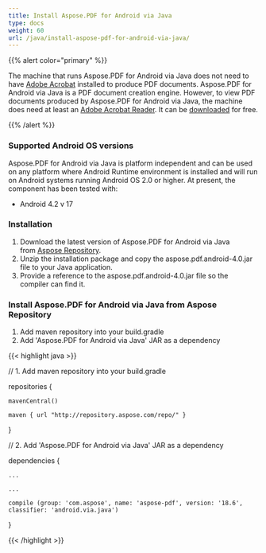 ```yaml
---
title: Install Aspose.PDF for Android via Java
type: docs
weight: 60
url: /java/install-aspose-pdf-for-android-via-java/
---
```


{{% alert color="primary" %}} 

The machine that runs Aspose.PDF for Android via Java does not need to have [Adobe Acrobat](http://www.adobe.com/products/acrobatpro/main.html) installed to produce PDF documents. Aspose.PDF for Android via Java is a PDF document creation engine. However, to view PDF documents produced by Aspose.PDF for Android via Java, the machine does need at least an [Adobe Acrobat Reader](http://www.adobe.com/products/acrobat/readermain.html). It can be [downloaded](http://www.adobe.com/products/acrobat/readermain.html) for free.

{{% /alert %}} 
### **Supported Android OS versions**
Aspose.PDF for Android via Java is platform independent and can be used on any platform where Android Runtime environment is installed and will run on Android systems running Android OS 2.0 or higher. At present, the component has been tested with:

- Android 4.2 v 17
### **Installation**
1. Download the latest version of Aspose.PDF for Android via Java from [Aspose Repository](https://repository.aspose.com/webapp/#/artifacts/browse/tree/General/repo/com/aspose/aspose-pdf-android-via-java).
1. Unzip the installation package and copy the aspose.pdf.android-4.0.jar file to your Java application.
1. Provide a reference to the aspose.pdf.android-4.0.jar file so the compiler can find it.
### **Install Aspose.PDF for Android via Java from Aspose Repository**
1. Add maven repository into your build.gradle 
1. Add 'Aspose.PDF for Android via Java' JAR as a dependency

{{< highlight java >}}

 // 1. Add maven repository into your build.gradle 

repositories {

    mavenCentral()

    maven { url "http://repository.aspose.com/repo/" }

}


// 2. Add 'Aspose.PDF for Android via Java' JAR as a dependency

dependencies {

    ...

    ...

    compile (group: 'com.aspose', name: 'aspose-pdf', version: '18.6', classifier: 'android.via.java')

}

{{< /highlight >}}
